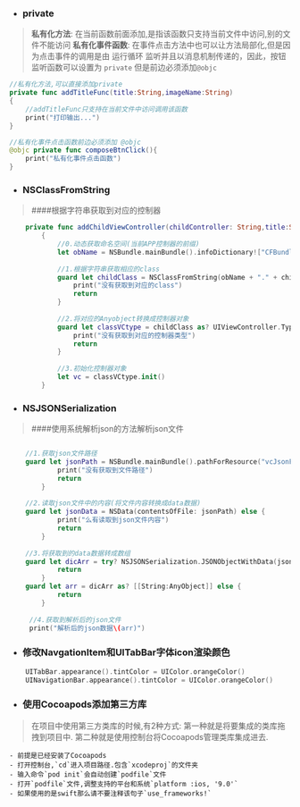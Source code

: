 - ### private
> **私有化方法**:
在当前函数前面添加,是指该函数只支持当前文件中访问,别的文件不能访问
**私有化事件函数**:
在事件点击方法中也可以让方法局部化,但是因为点击事件的调用是由 运行循环 监听并且以消息机制传递的，因此，按钮监听函数可以设置为 `private` 但是前边必须添加`@objc`

```swift
//私有化方法,可以直接添加private
private func addTitleFunc(title:String,imageName:String)
{
    //addTitleFunc只支持在当前文件中访问调用该函数
    print("打印输出...")      
}

//私有化事件点击函数前边必须添加 @objc
@objc private func composeBtnClick(){
    print("私有化事件点击函数")
}
```
- ### NSClassFromString
> ####根据字符串获取到对应的控制器

```swift
    private func addChildViewController(childController: String,title:String,imageName:String)
        {
            //0.动态获取命名空间(当前APP控制器的前缀)
            let obName = NSBundle.mainBundle().infoDictionary!["CFBundleExecutable"] as! String
    
            //1.根据字符串获取相应的class
            guard let childClass = NSClassFromString(obName + "." + childController) else{
                print("没有获取到对应的class")
                return
            }
            
            //2.将对应的Anyobject转换成控制器对象
            guard let classVCtype = childClass as? UIViewController.Type else{
                print("没有获取到对应的控制器类型")
                return
            }
            
            //3.初始化控制器对象
            let vc = classVCtype.init()            
        }


```
- ### NSJSONSerialization
> ####使用系统解析json的方法解析json文件

```swift

    //1.获取json文件路径
    guard let jsonPath = NSBundle.mainBundle().pathForResource("vcJsonFile.json", ofType: nil) else {
            print("没有获取到文件路径")
            return
        }
        
    //2.读取json文件中的内容(将文件内容转换成data数据)
    guard let jsonData = NSData(contentsOfFile: jsonPath) else {
            print("么有读取到json文件内容")
            return
        }
        
    //3.将获取到的data数据转成数组
    guard let dicArr = try? NSJSONSerialization.JSONObjectWithData(jsonData, options: .MutableContainers) else {
            return
        }
    guard let arr = dicArr as? [[String:AnyObject]] else {
            return
        }
        
     //4.获取到解析后的json文件
     print("解析后的json数据\(arr)")
```
- ### 修改NavgationItem和UITabBar字体icon渲染颜色


```swift
    UITabBar.appearance().tintColor = UIColor.orangeColor()
    UINavigationBar.appearance().tintColor = UIColor.orangeColor()
```
- ### 使用Cocoapods添加第三方库
>在项目中使用第三方类库的时候,有2种方式:
第一种就是将要集成的类库拖拽到项目中.
第二种就是使用控制台将Cocoapods管理类库集成进去.
    
    - 前提是已经安装了Cocoapods
    - 打开控制台,`cd`进入项目路径.包含`xcodeproj`的文件夹
    - 输入命令`pod init`会自动创建`podfile`文件
    - 打开`podfile`文件,调整支持的平台和系统`platform :ios, '9.0'`
    - 如果使用的是swift那么请不要注释该句子`use_frameworks!`



